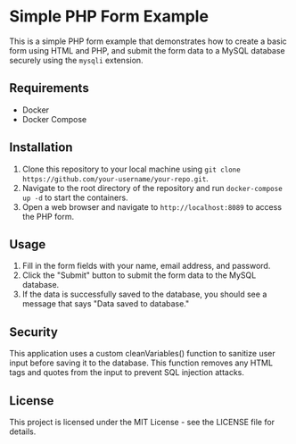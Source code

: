 <!DOCTYPE html>
<html>
<head>
	<meta charset="utf-8">
	<title>Simple PHP Form Example</title>
</head>
<body>
	<h1>Simple PHP Form Example</h1>
<p>This is a simple PHP form example that demonstrates how to create a basic form using HTML and PHP, and submit the form data to a MySQL database securely using the <code>mysqli</code> extension.</p>

<h2>Requirements</h2>

<ul>
	<li>Docker</li>
	<li>Docker Compose</li>
</ul>

<h2>Installation</h2>

<ol>
	<li>Clone this repository to your local machine using <code>git clone https://github.com/your-username/your-repo.git</code>.</li>
	<li>Navigate to the root directory of the repository and run <code>docker-compose up -d</code> to start the containers.</li>
	<li>Open a web browser and navigate to <code>http://localhost:8089</code> to access the PHP form.</li>
</ol>

<h2>Usage</h2>

<ol>
	<li>Fill in the form fields with your name, email address, and password.</li>
	<li>Click the "Submit" button to submit the form data to the MySQL database.</li>
	<li>If the data is successfully saved to the database, you should see a message that says "Data saved to database."</li>
</ol>

<h2>Security</h2>

This application uses a custom cleanVariables() function to sanitize user input before saving it to the database. This function removes any HTML tags and quotes from the input to prevent SQL injection attacks.

<h2> License </h2>
This project is licensed under the MIT License - see the LICENSE file for details.